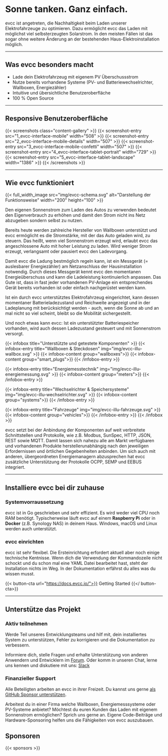 # Sonne tanken. Ganz einfach.

evcc ist angetreten, die Nachhaltigkeit beim Laden unserer Elektrofahrzeuge zu optimieren. Dazu ermöglicht evcc das Laden mit möglichst viel selbsterzeugten Solarstrom. In den meisten Fällen ist das sogar ohne weitere Änderung an der bestehenden Haus-Elektroinstallation möglich.

---

## Was evcc besonders macht

- Lade dein Elektrofahrzeug mit eigenem PV Überschussstrom
- Nutze bereits vorhandene Systeme (PV- und Batteriewechselrichter, Wallboxen, Energiezähler)
- Intuitive und übersichtliche Benutzeroberfläche
- 100 % Open Source

---

## Responsive Benutzeroberfläche

{{< screenshots class="content-gallery" >}}
{{< screenshot-entry src="1_evcc-interface-mobile" width="508" >}}
{{< screenshot-entry src="2_evcc-interface-mobile-details" width="507" >}}
{{< screenshot-entry src="3_evcc-interface-mobile-confetti" width="507" >}}
{{< screenshot-entry src="4_evcc-interface-tablet-portrait" width="729" >}}
{{< screenshot-entry src="5_evcc-interface-tablet-landscape" width="1386" >}}
{{< /screenshots >}}

---

## Wie evcc funktioniert

{{< full_width_image src="img/evcc-schema.svg" alt="Darstellung der Funktionsweise" width="200" height="100" >}}

Den eigenen Sonnenstrom zum Laden des Autos zu verwenden bedeutet den Eigenverbrauch zu erhöhen und damit den Strom nicht ins Netz abzugeben sondern selbst zu nutzen.

Bereits heute werden zahlreiche Hersteller von Wallboxen unterstützt und evcc ermöglicht es die Stromstärke, mit der das Auto geladen wird, zu steuern. Das heißt, wenn viel Sonnenstrom erzeugt wird, erlaubt evcc das angeschlossene Auto mit hoher Leistung zu laden. Wird weniger Strom erzeugt, verlangsamt oder pausiert evcc den Ladevorgang.

Damit evcc die Ladung bestmöglich regeln kann, ist ein Messgerät (= auslesbarer Energiezähler) am Netzanschluss der Hausinstallation notwendig. Durch dieses Messgerät kennt evcc den momentanen Energieüberschuss und kann die Ladeleistung kontinuierlich anpassen. Das Gute ist, dass in fast jeder vorhandenen PV-Anlage ein entsprechendes Gerät bereits vorhanden ist oder einfach nachgerüstet werden kann.

Ist ein durch evcc unterstütztes Elektrofahrzeug eingerichtet, kann dessen momentaner Batterieladezustand und Reichweite angezeigt und in der Ladeplanung mit berücksichtigt werden - auch, wenn die Sonne ab und an mal nicht so viel scheint, bleibt so die Mobilität sichergestellt.

Und noch etwas kann evcc: Ist ein unterstützter Batteriespeicher vorhanden, wird auch dessen Ladezustand gesteuert und mit Sonnenstrom versorgt.

{{< infobox title="Unterstützte und getestete Komponenten" >}}
{{< infobox-entry title="Wallboxen & Steckdosen" img="img/evcc-illu-wallbox.svg" >}}
{{< infobox-content group="wallboxes">}}
{{< infobox-content group="smart_plugs">}}
{{< /infobox-entry >}}

{{< infobox-entry title="Energiemesstechnik" img="img/evcc-illu-energiemessung.svg" >}}
{{< infobox-content group="meters">}}
{{< /infobox-entry >}}

{{< infobox-entry title="Wechselrichter & Speichersysteme" img="img/evcc-illu-wechselrichter.svg" >}}
{{< infobox-content group="systems">}}
{{< /infobox-entry >}}

{{< infobox-entry title="Fahrzeuge" img="img/evcc-illu-fahrzeuge.svg" >}}
{{< infobox-content group="vehicles">}}
{{< /infobox-entry >}}
{{< /infobox >}}

evcc setzt bei der Anbindung der Komponenten auf weit verbreitete Schnittstellen und Protokolle, wie z.B. Modbus, SunSpec, HTTP, JSON, REST sowie MQTT.
Damit lassen sich nahezu alle am Markt verfügbaren und vorhandenen Produkte herstellerunabhängig nach den jeweiligen Erfordernissen und örtlichen Gegebenheiten anbinden.
Um sich auch mit anderen, übergeordneten Energiemanagern abzusprechen hat evcc zusätzliche Unterstützung der Protokolle OCPP, SEMP und EEBUS integriert.

---

## Installiere evcc bei dir zuhause

### Systemvorraussetzung

evcc ist in Go geschrieben und sehr effizient. Es wird weder viel CPU noch RAM benötigt. Typischerweise läuft evcc auf einem **Raspberry Pi** oder in **Docker** (z.B. Synology NAS) in deinem Haus. Windows, macOS und Linux werden auch unterstützt.

### evcc einrichten

evcc ist sehr flexibel. Die Ersteinrichtung erfordert aktuell aber noch einige technische Kentnisse. Wenn dich die Verwendung der Kommandozeile nicht schockt und du schon mal eine YAML Datei bearbeitet hast, steht der Installation nichts im Weg.
In der Dokumentation erfährst du alles was du wissen musst.

{{< button-cta url="https://docs.evcc.io/">}}
Getting Started
{{</ button-cta>}}

---

## Unterstütze das Projekt

### Aktiv teilnehmen

Werde Teil unseres Entwicklungsteams und hilf mit, dein installiertes System zu unterstützen, Fehler zu korrigieren und die Dokumentation zu verbessern.

Informiere dich, stelle Fragen und erhalte Unterstützung von anderen Anwendern und Entwicklern im [Forum](https://github.com/evcc-io/evcc/discussions).
Oder komm in unseren Chat, lerne uns kennen und diskutiere mit uns: [Slack](/slack)

### Finanzieller Support

Alle Beteiligten arbeiten an evcc in ihrer Freizeit. Du kannst uns gerne [als GitHub Sponsor unterstützen](https://docs.evcc.io/docs/sponsorship).

Arbeitest du in einer Firma welche Wallboxen, Energiemesssysteme oder PV-Systeme anbietet? Möchtest du euren Kunden das Laden mit eigenem Sonnenstrom ermöglichen? Sprich uns gerne an. Eigene Code-Beiträge und Hardware-Sponsoring helfen uns die Fähigkeiten von evcc auszubauen.

## Sponsoren

{{< sponsors >}}
